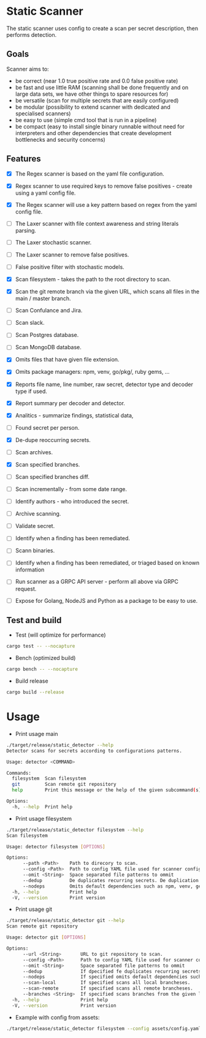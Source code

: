 # Static Scanner

The static scanner uses config to create a scan per secret description, then performs detection.

## Goals

Scanner aims to:
  - be correct (near 1.0 true positive rate and 0.0 false positive rate)
  - be fast and use little RAM (scanning shall be done frequently and on large data sets, we have other things to spare resources for)
  - be versatile (scan for multiple secrets that are easily configured)
  - be modular (possibility to extend scanner with dedicated and specialised scanners)
  - be easy to use (simple cmd tool that is run in a pipeline)
  - be compact (easy to install single binary runnable without need for interpreters and other dependencies that create development bottlenecks and security concerns)


## Features

- [x] The Regex scanner is based on the yaml file configuration.
- [x] Regex scanner to use required keys to remove false positives - create using a yaml config file.
- [x] The Regex scanner will use a key pattern based on regex from the yaml config file.
- [ ] The Laxer scanner with file context awareness and string literals parsing.
- [ ] The Laxer stochastic scanner.
- [ ] The Laxer scanner to remove false positives.
- [ ] False positive filter with stochastic models.
- [x] Scan filesystem - takes the path to the root directory to scan.
- [x] Scan the git remote branch via the given URL, which scans all files in the main / master branch.
- [ ] Scan Confulance and Jira.
- [ ] Scan slack.
- [ ] Scan Postgres database.
- [ ] Scan MongoDB database.
- [x] Omits files that have given file extension.
- [x] Omits package managers: npm, venv, go/pkg/, ruby gems, ...
- [x] Reports file name, line number, raw secret, detector type and decoder type if used.
- [x] Report summary per decoder and detector.
- [x] Analitics - summarize findings, statistical data,
- [ ] Found secret per person.
- [x] De-dupe reoccurring secrets.
- [ ] Scan archives.
- [x] Scan specified branches.
- [ ] Scan specified branches diff.
- [ ] Scan incrementally - from some date range.
- [ ] Identify authors - who introduced the secret.
- [ ] Archive scanning.
- [ ] Validate secret.
- [ ] Identify when a finding has been remediated.
- [ ] Scann binaries.
- [ ] Identify when a finding has been remediated, or triaged based on known information
- [ ] Run scanner as a GRPC API server - perform all above via GRPC request.
- [ ] Expose for Golang, NodeJS and Python as a package to be easy to use.


## Test and build

- Test (will optimize for performance)

```sh
cargo test -- --nocapture
```
- Bench (optimized build)

```sh
cargo bench -- --nocapture
```

- Build release

```sh
cargo build --release
```

# Usage

- Print usage main

```sh
./target/release/static_detector --help
Detector scans for secrets according to configurations patterns.

Usage: detector <COMMAND>

Commands:
  filesystem  Scan filesystem
  git         Scan remote git repository
  help        Print this message or the help of the given subcommand(s)

Options:
  -h, --help  Print help
```

- Print usage filesystem

```sh
./target/release/static_detector filesystem --help
Scan filesystem

Usage: detector filesystem [OPTIONS]

Options:
      --path <Path>    Path to direcory to scan.
      --config <Path>  Path to config YAML file used for scanner configuration.
      --omit <String>  Space separated file patterns to ommit
      --dedup          De duplicates recurring secrets. De duplication happens in the order of scanners in the config file.
      --nodeps         Omits default dependencies such as npm, venv, gems, ect.
  -h, --help           Print help
  -V, --version        Print version
```

- Print usage git

```sh
./target/release/static_detector git --help
Scan remote git repository

Usage: detector git [OPTIONS]

Options:
      --url <String>       URL to git repository to scan.
      --config <Path>      Path to config YAML file used for scanner configuration.
      --omit <String>      Space separated file patterns to ommit
      --dedup              If dpecified fe duplicates recurring secrets. De duplication happens in the order of scanners in the config file.
      --nodeps             If specified omits default dependencies such as npm, venv, gems, ect.
      --scan-local         If specified scans all local brancheses.
      --scan-remote        If specified scans all remote brancheses.
      --branches <String>  If specified scans branches from the given list, otherwise HEAD is scanned or all branches with flag --scan-local or -scan-remote.
  -h, --help               Print help
  -V, --version            Print version
```


- Example with config from assets:

```sh
./target/release/static_detector filesystem --config assets/config.yaml --path <folder-with-expired-creds-to-scan>
```
